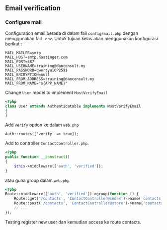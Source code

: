 
## Email verification

### Configure mail 

Configuration email berada di dalam fail `config/mail.php` dengan menggunakan fail `.env`. 
Untuk tujuan kelas akan menggunakan konfigurasi berikut : 

    MAIL_MAILER=smtp
    MAIL_HOST=smtp.hostinger.com
    MAIL_PORT=587
    MAIL_USERNAME=training@danconsult.my
    MAIL_PASSWORD=qwertyuiOP25$$
    MAIL_ENCRYPTION=null
    MAIL_FROM_ADDRESS=training@danconsult.my
    MAIL_FROM_NAME="${APP_NAME}"

Change `User` model to implement `MustVerifyEmail`

```php
<?php 
class User extends Authenticatable implements MustVerifyEmail
{
}
```

Add `verify` option ke dalam `web.php` 

    Auth::routes(['verify' => true]);

Add to controller `ContactController.php`.

```php
<?php 
public function __construct()
{
    $this->middleware(['auth', 'verified']);
}
```

atau guna group dalam `web.php`

```php
<?php 
Route::middleware(['auth', 'verified'])->group(function () {
    Route::get('/contacts', 'ContactController@index')->name('contacts.index');
    Route::post('/contacts', 'ContactController@store')->name('contacts.store');
    // ...
});
```

Testing register new user dan kemudian access ke route contacts.